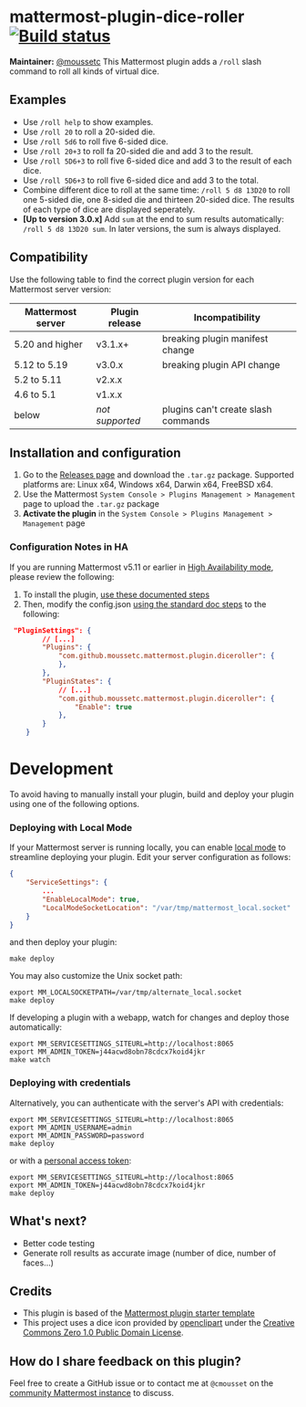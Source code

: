 # mattermost-plugin-dice-roller [![Build status](https://api.travis-ci.com/moussetc/mattermost-plugin-dice-roller.svg?branch=master)](https://travis-ci.com/github/moussetc/mattermost-plugin-dice-roller)

**Maintainer:** [@moussetc](https://github.com/moussetc)
This Mattermost plugin adds a `/roll` slash command to roll all kinds of virtual dice.

## Examples
- Use `/roll help` to show examples.
- Use `/roll 20` to roll a 20-sided die.
- Use `/roll 5d6` to roll five 6-sided dice.
- Use `/roll 20+3` to roll fa 20-sided die and add 3 to the result.
- Use `/roll 5D6+3` to roll five 6-sided dice and add 3 to the result of each dice.
- Use `/roll 5D6+3` to roll five 6-sided dice and add 3 to the total.
- Combine different dice to roll at the same time: `/roll 5 d8 13D20` to roll one 5-sided die, one 8-sided die and thirteen 20-sided dice. The results of each type of dice are displayed seperately.
- **[Up to version 3.0.x]** Add `sum` at the end to sum results automatically: `/roll 5 d8 13D20 sum`. In later versions, the sum is always displayed.


## Compatibility
Use the following table to find the correct plugin version for each Mattermost server version:

| Mattermost server | Plugin release | Incompatibility |
| --- | --- | --- |
| 5.20 and higher | v3.1.x+ | breaking plugin manifest change |
| 5.12 to 5.19 | v3.0.x | breaking plugin API change |
| 5.2 to 5.11 | v2.x.x | |
| 4.6 to 5.1 | v1.x.x | |
| below | *not supported* |  plugins can't create slash commands |

## Installation and configuration
1. Go to the [Releases page](https://github.com/moussetc/mattermost-plugin-dice-roller/releases) and download the `.tar.gz` package. Supported platforms are: Linux x64, Windows x64, Darwin x64, FreeBSD x64.
2. Use the Mattermost `System Console > Plugins Management > Management` page to upload the `.tar.gz` package
3. **Activate the plugin** in the `System Console > Plugins Management > Management` page

### Configuration Notes in HA

If you are running Mattermost v5.11 or earlier in [High Availability mode](https://docs.mattermost.com/deployment/cluster.html), please review the following:

1. To install the plugin, [use these documented steps](https://docs.mattermost.com/administration/plugins.html#plugin-uploads-in-high-availability-mode)
2. Then, modify the config.json [using the standard doc steps](https://docs.mattermost.com/deployment/cluster.html#updating-configuration-changes-while-operating-continuously) to the following:
```json
 "PluginSettings": {
        // [...]
        "Plugins": {
            "com.github.moussetc.mattermost.plugin.diceroller": {
            },
        },
        "PluginStates": {
            // [...]
            "com.github.moussetc.mattermost.plugin.diceroller": {
                "Enable": true
            },
        }
    }
```

# Development

To avoid having to manually install your plugin, build and deploy your plugin using one of the following options.

### Deploying with Local Mode

If your Mattermost server is running locally, you can enable [local mode](https://docs.mattermost.com/administration/mmctl-cli-tool.html#local-mode) to streamline deploying your plugin. Edit your server configuration as follows:

```json
{
    "ServiceSettings": {
        ...
        "EnableLocalMode": true,
        "LocalModeSocketLocation": "/var/tmp/mattermost_local.socket"
    }
}
```

and then deploy your plugin:
```
make deploy
```

You may also customize the Unix socket path:
```
export MM_LOCALSOCKETPATH=/var/tmp/alternate_local.socket
make deploy
```

If developing a plugin with a webapp, watch for changes and deploy those automatically:
```
export MM_SERVICESETTINGS_SITEURL=http://localhost:8065
export MM_ADMIN_TOKEN=j44acwd8obn78cdcx7koid4jkr
make watch
```

### Deploying with credentials

Alternatively, you can authenticate with the server's API with credentials:
```
export MM_SERVICESETTINGS_SITEURL=http://localhost:8065
export MM_ADMIN_USERNAME=admin
export MM_ADMIN_PASSWORD=password
make deploy
```

or with a [personal access token](https://docs.mattermost.com/developer/personal-access-tokens.html):
```
export MM_SERVICESETTINGS_SITEURL=http://localhost:8065
export MM_ADMIN_TOKEN=j44acwd8obn78cdcx7koid4jkr
make deploy
```

## What's next?
- Better code testing
- Generate roll results as accurate image (number of dice, number of faces...)

## Credits
- This plugin is based of the [Mattermost plugin starter template](https://github.com/mattermost/mattermost-plugin-starter-template)
- This project uses a dice icon provided by [openclipart](https://openclipart.org/detail/94501/twentysided-dice) under the [Creative Commons Zero 1.0 Public Domain License](https://creativecommons.org/publicdomain/zero/1.0/).


## How do I share feedback on this plugin?

Feel free to create a GitHub issue or to contact me at `@cmousset` on the [community Mattermost instance](https://pre-release.mattermost.com/) to discuss.